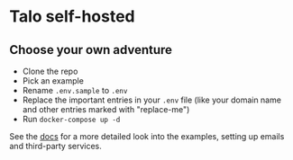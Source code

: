 # Talo self-hosted

## Choose your own adventure
* Clone the repo
* Pick an example
* Rename `.env.sample` to `.env`
* Replace the important entries in your `.env` file (like your domain name and other entries marked with "replace-me")
* Run `docker-compose up -d`

See the [docs](https://docs.trytalo.com) for a more detailed look into the examples, setting up emails and third-party services.
